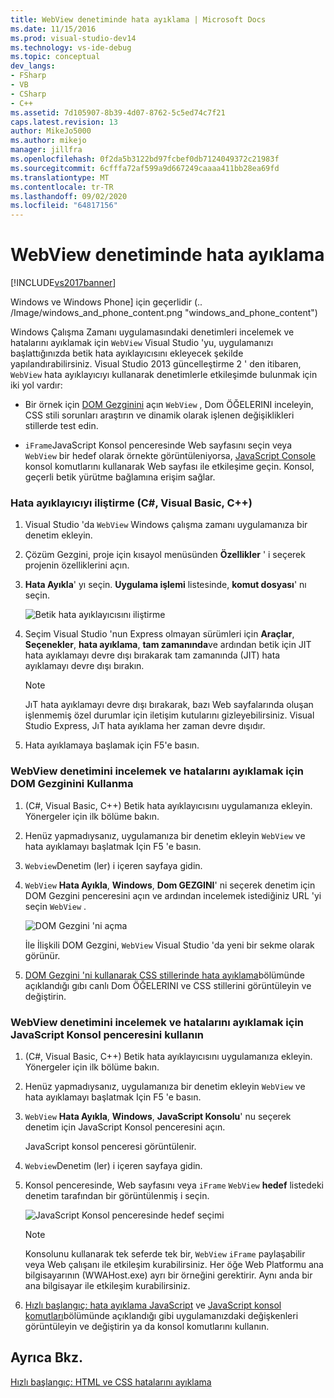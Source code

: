 ```yaml
---
title: WebView denetiminde hata ayıklama | Microsoft Docs
ms.date: 11/15/2016
ms.prod: visual-studio-dev14
ms.technology: vs-ide-debug
ms.topic: conceptual
dev_langs:
- FSharp
- VB
- CSharp
- C++
ms.assetid: 7d105907-8b39-4d07-8762-5c5ed74c7f21
caps.latest.revision: 13
author: MikeJo5000
ms.author: mikejo
manager: jillfra
ms.openlocfilehash: 0f2da5b3122bd97fcbef0db7124049372c21983f
ms.sourcegitcommit: 6cfffa72af599a9d667249caaaa411bb28ea69fd
ms.translationtype: MT
ms.contentlocale: tr-TR
ms.lasthandoff: 09/02/2020
ms.locfileid: "64817156"
---
```

# <a name="debug-a-webview-control"></a>WebView denetiminde hata ayıklama
[!INCLUDE[vs2017banner](../includes/vs2017banner.md)]

Windows ve Windows Phone] için geçerlidir (.. /Image/windows_and_phone_content.png "windows_and_phone_content")  
  
 Windows Çalışma Zamanı uygulamasındaki denetimleri incelemek ve hatalarını ayıklamak için `WebView` Visual Studio 'yu, uygulamanızı başlattığınızda betik hata ayıklayıcısını ekleyecek şekilde yapılandırabilirsiniz. Visual Studio 2013 güncelleştirme 2 ' den itibaren, `WebView` hata ayıklayıcıyı kullanarak denetimlerle etkileşimde bulunmak için iki yol vardır:  
  
- Bir örnek için [DOM Gezginini](../debugger/quickstart-debug-html-and-css.md) açın `WebView` , Dom ÖĞELERINI inceleyin, CSS stili sorunları araştırın ve dinamik olarak işlenen değişiklikleri stillerde test edin.  
  
- `iFrame`JavaScript Konsol penceresinde Web sayfasını seçin veya `WebView` bir hedef olarak örnekte görüntüleniyorsa, [JavaScript Console](../debugger/javascript-console-commands.md) konsol komutlarını kullanarak Web sayfası ile etkileşime geçin. Konsol, geçerli betik yürütme bağlamına erişim sağlar.  
  
### <a name="attach-the-debugger-c-visual-basic-c"></a>Hata ayıklayıcıyı iliştirme (C#, Visual Basic, C++)  
  
1. Visual Studio 'da `WebView` Windows çalışma zamanı uygulamanıza bir denetim ekleyin.  
  
2. Çözüm Gezgini, proje için kısayol menüsünden **Özellikler** ' i seçerek projenin özelliklerini açın.  
  
3. **Hata Ayıkla**' yı seçin. **Uygulama işlemi** listesinde, **komut dosyası**' nı seçin.  
  
     ![Betik hata ayıklayıcısını iliştirme](../debugger/media/js-dom-webview-script-debugger.png "JS_DOM_WebView_Script_Debugger")  
  
4. Seçim Visual Studio 'nun Express olmayan sürümleri için **Araçlar**, **Seçenekler**, **hata ayıklama**, **tam zamanında**ve ardından betik için JIT hata ayıklamayı devre dışı bırakarak tam zamanında (JIT) hata ayıklamayı devre dışı bırakın.  
  
    > [!NOTE]
    > JıT hata ayıklamayı devre dışı bırakarak, bazı Web sayfalarında oluşan işlenmemiş özel durumlar için iletişim kutularını gizleyebilirsiniz. Visual Studio Express, JıT hata ayıklama her zaman devre dışıdır.  
  
5. Hata ayıklamaya başlamak için F5'e basın.  
  
### <a name="use-the-dom-explorer-to-inspect-and-debug-a-webview-control"></a>WebView denetimini incelemek ve hatalarını ayıklamak için DOM Gezginini Kullanma  
  
1. (C#, Visual Basic, C++) Betik hata ayıklayıcısını uygulamanıza ekleyin. Yönergeler için ilk bölüme bakın.  
  
2. Henüz yapmadıysanız, uygulamanıza bir denetim ekleyin `WebView` ve hata ayıklamayı başlatmak Için F5 'e basın.  
  
3. `Webview`Denetim (ler) i içeren sayfaya gidin.  
  
4. `WebView` **Hata Ayıkla**, **Windows**, **Dom GEZGINI**' ni seçerek denetim için DOM Gezgini penceresini açın ve ardından incelemek istediğiniz URL 'yi seçin `WebView` .  
  
     ![DOM Gezgini 'ni açma](../debugger/media/js-dom-webview.png "JS_DOM_WebView")  
  
     İle İlişkili DOM Gezgini, `WebView` Visual Studio 'da yeni bir sekme olarak görünür.  
  
5. [DOM Gezgini 'ni kullanarak CSS stillerinde hata ayıklama](../debugger/debug-css-styles-using-dom-explorer.md)bölümünde açıklandığı gıbı canlı Dom ÖĞELERINI ve CSS stillerini görüntüleyin ve değiştirin.  
  
### <a name="use-the-javascript-console-window-to-inspect-and-debug-a-webview-control"></a>WebView denetimini incelemek ve hatalarını ayıklamak için JavaScript Konsol penceresini kullanın  
  
1. (C#, Visual Basic, C++) Betik hata ayıklayıcısını uygulamanıza ekleyin. Yönergeler için ilk bölüme bakın.  
  
2. Henüz yapmadıysanız, uygulamanıza bir denetim ekleyin `WebView` ve hata ayıklamayı başlatmak Için F5 'e basın.  
  
3. `WebView` **Hata Ayıkla**, **Windows**, **JavaScript Konsolu**' nu seçerek denetim için JavaScript Konsol penceresini açın.  
  
     JavaScript konsol penceresi görüntülenir.  
  
4. `Webview`Denetim (ler) i içeren sayfaya gidin.  
  
5. Konsol penceresinde, Web sayfasını veya `iFrame` `WebView` **hedef** listedeki denetim tarafından bir görüntülenmiş i seçin.  
  
     ![JavaScript Konsol penceresinde hedef seçimi](../debugger/media/js-console-target.png "JS_Console_Target")  
  
    > [!NOTE]
    > Konsolunu kullanarak tek seferde tek bir, `WebView` `iFrame` paylaşabilir veya Web çalışanı ile etkileşim kurabilirsiniz. Her öğe Web Platformu ana bilgisayarının (WWAHost.exe) ayrı bir örneğini gerektirir. Aynı anda bir ana bilgisayar ile etkileşim kurabilirsiniz.  
  
6. [Hızlı başlangıç: hata ayıklama JavaScript](../debugger/quickstart-debug-javascript-using-the-console.md) ve [JavaScript konsol komutları](../debugger/javascript-console-commands.md)bölümünde açıklandığı gibi uygulamanızdaki değişkenleri görüntüleyin ve değiştirin ya da konsol komutlarını kullanın.  
  
## <a name="see-also"></a>Ayrıca Bkz.  
 [Hızlı başlangıç: HTML ve CSS hatalarını ayıklama](../debugger/quickstart-debug-html-and-css.md)
